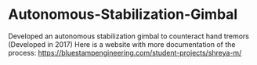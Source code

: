 # Autonomous-Stabilization-Gimbal
Developed an autonomous stabilization gimbal to counteract hand tremors (Developed in 2017)
Here is a website with more documentation of the process: https://bluestampengineering.com/student-projects/shreya-m/

